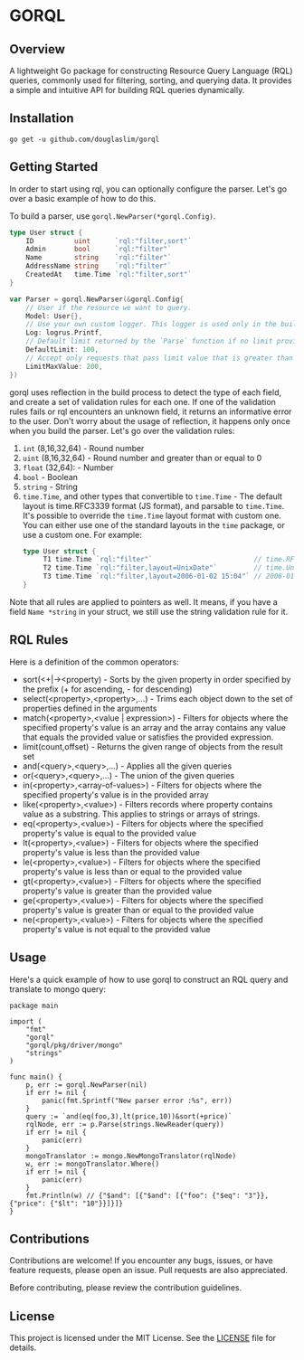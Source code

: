 # GORQL

## Overview
A lightweight Go package for constructing Resource Query Language (RQL) queries, commonly used for filtering, sorting, and querying data.
It provides a simple and intuitive API for building RQL queries dynamically.

## Installation
    go get -u github.com/douglaslim/gorql

## Getting Started

In order to start using rql, you can optionally configure the parser. Let's go over a basic example of how to do this.

To build a parser, use `gorql.NewParser(*gorql.Config)`.
```go
type User struct {
	ID          uint      `rql:"filter,sort"`
	Admin       bool      `rql:"filter"`
	Name        string    `rql:"filter"`
	AddressName string    `rql:"filter"`
	CreatedAt   time.Time `rql:"filter,sort"`
}

var Parser = gorql.NewParser(&gorql.Config{
	// User if the resource we want to query.
	Model: User{},
	// Use your own custom logger. This logger is used only in the building stage.
	Log: logrus.Printf,
	// Default limit returned by the `Parse` function if no limit provided by the user.
	DefaultLimit: 100,
	// Accept only requests that pass limit value that is greater than or equal to 200.
	LimitMaxValue: 200,
})
```

gorql uses reflection in the build process to detect the type of each field, and create a set of validation rules for each one. If one of the validation rules fails or rql encounters an unknown field, it returns an informative error to the user.
Don't worry about the usage of reflection, it happens only once when you build the parser.
Let's go over the validation rules:
1. `int` (8,16,32,64) - Round number
2. `uint` (8,16,32,64) - Round number and greater than or equal to 0
3. `float` (32,64): - Number
4. `bool` - Boolean
5. `string` - String
6. `time.Time`, and other types that convertible to `time.Time` - The default layout is time.RFC3339 format (JS format), and parsable to `time.Time`.
   It's possible to override the `time.Time` layout format with custom one. You can either use one of the standard layouts in the `time` package, or use a custom one. For example:
   ```go
   type User struct {
		T1 time.Time `rql:"filter"`                         // time.RFC3339
		T2 time.Time `rql:"filter,layout=UnixDate"`         // time.UnixDate
		T3 time.Time `rql:"filter,layout=2006-01-02 15:04"` // 2006-01-02 15:04 (custom)
   }
   ```

Note that all rules are applied to pointers as well. It means, if you have a field `Name *string` in your struct, we still use the string validation rule for it.

## RQL Rules

Here is a definition of the common operators:

* sort(&lt;+|->&lt;property) - Sorts by the given property in order specified by the prefix (+ for ascending, - for descending)
* select(&lt;property>,&lt;property>,...) - Trims each object down to the set of properties defined in the arguments
* match(&lt;property>,&lt;value | expression>) - Filters for objects where the specified property's value is an array and the array contains any value that equals the provided value or satisfies the provided expression.
* limit(count,offset) - Returns the given range of objects from the result set
* and(&lt;query>,&lt;query>,...) - Applies all the given queries
* or(&lt;query>,&lt;query>,...) - The union of the given queries
* in(&lt;property>,&lt;array-of-values>) - Filters for objects where the specified property's value is in the provided array
* like(&lt;property>,&lt;value>) - Filters records where property contains value as a substring. This applies to strings or arrays of strings.
* eq(&lt;property>,&lt;value>) - Filters for objects where the specified property's value is equal to the provided value
* lt(&lt;property>,&lt;value>) - Filters for objects where the specified property's value is less than the provided value
* le(&lt;property>,&lt;value>) - Filters for objects where the specified property's value is less than or equal to the provided value
* gt(&lt;property>,&lt;value>) - Filters for objects where the specified property's value is greater than the provided value
* ge(&lt;property>,&lt;value>) - Filters for objects where the specified property's value is greater than or equal to the provided value
* ne(&lt;property>,&lt;value>) - Filters for objects where the specified property's value is not equal to the provided value

## Usage
Here's a quick example of how to use gorql to construct an RQL query and translate to mongo query:
```
package main

import (
	"fmt"
	"gorql"
	"gorql/pkg/driver/mongo"
	"strings"
)

func main() {
	p, err := gorql.NewParser(nil)
	if err != nil {
		panic(fmt.Sprintf("New parser error :%s", err))
	}
	query := `and(eq(foo,3),lt(price,10))&sort(+price)`
	rqlNode, err := p.Parse(strings.NewReader(query))
	if err != nil {
		panic(err)
	}
	mongoTranslator := mongo.NewMongoTranslator(rqlNode)
	w, err := mongoTranslator.Where()
	if err != nil {
		panic(err)
	}
	fmt.Println(w) // {"$and": [{"$and": [{"foo": {"$eq": "3"}}, {"price": {"$lt": "10"}}]}]}
}
```

## Contributions

Contributions are welcome! If you encounter any bugs, issues, or have feature requests, please open an issue. Pull requests are also appreciated.

Before contributing, please review the contribution guidelines.

## License
This project is licensed under the MIT License. See the [LICENSE](LICENSE) file for details.